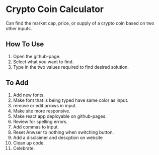 # Crypto Coin Calculator

Can find the market cap, price, or supply of a crypto coin based on two other inputs.

## How To Use

1. Open the github-page.
2. Select what you want to find.
3. Type in the two values required to find desired solution.

## To Add

1. Add new fonts.
2. Make font that is being typed have same color as input.
3. remove or edit arrows in input.
4. Make site more responsive.
5. Make react app deployable on github-pages.
6. Review for spelling errors.
7. Add commas to input.
8. Reset Anwser to nothing when switching button.
9. Add a disclaimer and descption on website
10. Clean up code.
11. Celebrate.
